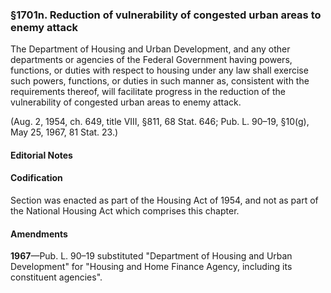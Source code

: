 ### §1701n. Reduction of vulnerability of congested urban areas to enemy attack ###

The Department of Housing and Urban Development, and any other departments or agencies of the Federal Government having powers, functions, or duties with respect to housing under any law shall exercise such powers, functions, or duties in such manner as, consistent with the requirements thereof, will facilitate progress in the reduction of the vulnerability of congested urban areas to enemy attack.

(Aug. 2, 1954, ch. 649, title VIII, §811, 68 Stat. 646; Pub. L. 90–19, §10(g), May 25, 1967, 81 Stat. 23.)

#### **Editorial Notes** ####

#### Codification ####

Section was enacted as part of the Housing Act of 1954, and not as part of the National Housing Act which comprises this chapter.

#### Amendments ####

**1967**—Pub. L. 90–19 substituted "Department of Housing and Urban Development" for "Housing and Home Finance Agency, including its constituent agencies".